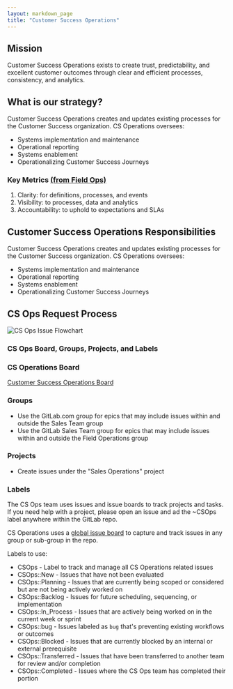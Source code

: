 ```yaml
---
layout: markdown_page
title: "Customer Success Operations"
---
```


## Mission

Customer Success Operations exists to create trust, predictability, and excellent customer outcomes through clear and efficient processes, consistency, and analytics.

## What is our strategy?
Customer Success Operations creates and updates existing processes for the Customer Success organization. CS Operations oversees:

* Systems implementation and maintenance
* Operational reporting
* Systems enablement
* Operationalizing Customer Success Journeys

### Key Metrics [(from Field Ops)](/handbook/sales/field-operations/#key-tenants)

1. Clarity: for definitions, processes, and events 
2. Visibility: to processes, data and analytics 
3. Accountability: to uphold to expectations and SLAs

## Customer Success Operations Responsibilities

Customer Success Operations creates and updates existing processes for the Customer Success organization. CS Operations oversees:

* Systems implementation and maintenance
* Operational reporting
* Systems enablement
* Operationalizing Customer Success Journeys

## CS Ops Request Process

![CS Ops Issue Flowchart](https://www.lucidchart.com/publicSegments/view/42d94a0a-3a9c-4ffd-b483-51bd9009385f/image.jpeg "CS Ops Issue Flowchart")


### CS Ops Board, Groups, Projects, and Labels

### CS Operations Board

[Customer Success Operations Board](https://gitlab.com/groups/gitlab-com/-/boards/1498673?label_name[]=CSOps)

### Groups

* Use the GitLab.com group for epics that may include issues within and outside the Sales Team group
* Use the GitLab Sales Team group for epics that may include issues within and outside the Field Operations group

### Projects

* Create issues under the "Sales Operations" project


### Labels

The CS Ops team uses issues and issue boards to track projects and tasks. If you need help with a project, please open an issue and ad the ~CSOps label anywhere within the GitLab repo.

CS Operations uses a [global issue board](https://gitlab.com/groups/gitlab-com/-/boards/1498673?&label_name[]=CSOps) to capture and track issues in any group or sub-group in the repo. 

Labels to use:

* CSOps - Label to track and manage all CS Operations related issues
* CSOps::New - Issues that have not been evaluated
* CSOps::Planning - Issues that are currently being scoped or considered but are not being actively worked on
* CSOps::Backlog - Issues for future scheduling, sequencing, or implementation
* CSOps::In_Process - Issues that are actively being worked on in the current week or sprint
* CSOps::bug - Issues labeled as `bug` that's preventing existing workflows or outcomes
* CSOps::Blocked - Issues that are currently blocked by an internal or external prerequisite 
* CSOps::Transferred - Issues that have been transferred to another team for review and/or completion
* CSOps::Completed - Issues where the CS Ops team has completed their portion
